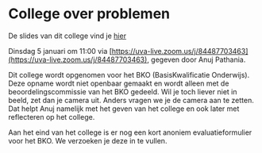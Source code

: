 # College over problemen

De slides van dit college vind je [hier](/course/lectures/20%20problemen/Heuristic%20Lecture.pptx)

Dinsdag 5 januari om 11:00 via [https://uva-live.zoom.us/j/84487703463](https://uva-live.zoom.us/j/84487703463), gegeven door Anuj Pathania.

Dit college wordt opgenomen voor het BKO (BasisKwalificatie Onderwijs). Deze opname wordt niet openbaar gemaakt en wordt alleen met de beoordelingscommissie van het BKO gedeeld. Wil je toch liever niet in beeld, zet dan je camera uit. Anders vragen we je de camera aan te zetten. Dat helpt Anuj namelijk met het geven van het college en ook later met reflecteren op het college.

Aan het eind van het college is er nog een kort anoniem evaluatieformulier voor het BKO. We verzoeken je deze in te vullen.